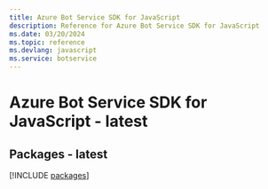 ```yaml
---
title: Azure Bot Service SDK for JavaScript
description: Reference for Azure Bot Service SDK for JavaScript
ms.date: 03/20/2024
ms.topic: reference
ms.devlang: javascript
ms.service: botservice
---
```

# Azure Bot Service SDK for JavaScript - latest
## Packages - latest
[!INCLUDE [packages](bot-service-index.md)]